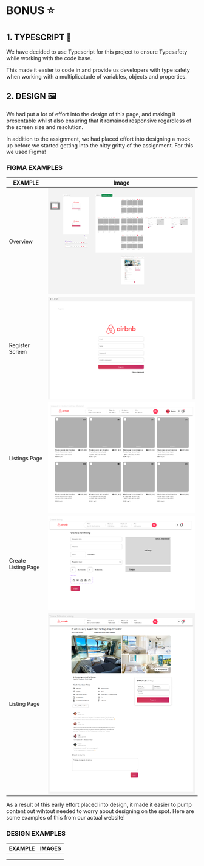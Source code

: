 # BONUS ⭐

## 1. TYPESCRIPT 💖

We have decided to use Typescript for this project to ensure Typesafety while working with the code base.

This made it easier to code in and provide us developers with type safety when working with a multiplicatude of variables, objects and properties.

## 2. DESIGN 🖼️

We had put a lot of effort into the design of this page, and making it presentable whilst also ensuring that it remained responsive regardless of the screen size and resolution.

In addition to the assignment, we had placed effort into designing a mock up before we started getting into the nitty gritty of the assignment. For this we used Figma!

### FIGMA EXAMPLES

| EXAMPLE             | Image                                                     |
| ------------------- | --------------------------------------------------------- |
| Overview            | ![Overview](./mdAssets/bonusAssets/figma1.png)            |
| Register Screen     | ![Register Screen](./mdAssets/bonusAssets/figma2.png)     |
| Listings Page       | ![Listings Page](./mdAssets/bonusAssets/figma3.png)       |
| Create Listing Page | ![Create Listing Page](./mdAssets/bonusAssets/figma4.png) |
| Listing Page        | ![Listing Page](./mdAssets/bonusAssets/figma5.png)        |

As a result of this early effort placed into design, it made it easier to pump content out wihtout needed to worry about designing on the spot. Here are some examples of this from our actual website!

### DESIGN EXAMPLES

| EXAMPLE | IMAGES |
| ------- | ------ |
|         |        |
|         |        |
|         |        |
